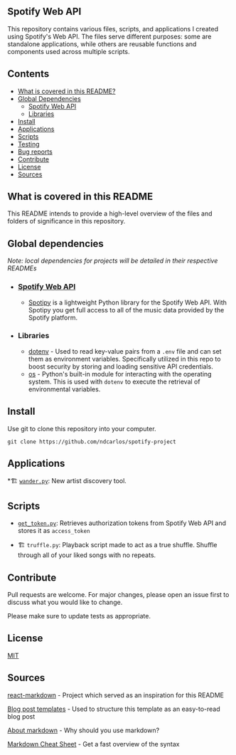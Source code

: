 ## Spotify Web API

This repository contains various files, scripts, and applications I created using Spotify's Web API. The files serve different purposes: some are standalone applications, while others are reusable functions and components used across multiple scripts.

## Contents

*   [What is covered in this README?](#what-is-covered-in-this-README)
*   [Global Dependencies](#getting-started)
    *   [Spotify Web API](#spotify-web-api)
    *   [Libraries](#libraries)
*   [Install](#install)
*   [Applications](#applications)
*   [Scripts](#scripts)
*   [Testing](#testing)
*   [Bug reports](#bug-reports)
*   [Contribute](#contribute)
*   [License](#license)
*   [Sources](#sources)

## What is covered in this README

This README intends to provide a high-level overview of the files and folders of significance in this repository. 

## Global dependencies
_Note: local dependencies for projects will be detailed in their respective READMEs_
   * ### [Spotify Web API](https://developer.spotify.com/documentation/web-api)
      *  [Spotipy](https://spotipy.readthedocs.io/en/2.24.0/) is a lightweight Python library for the Spotify Web API. With Spotipy you get full access to all of the music data provided by the Spotify platform.  
   * ### Libraries
      * [dotenv](https://pypi.org/project/python-dotenv/) - Used to read key-value pairs from a `.env` file and can set them as environment variables. Specifically utilized in this repo to boost security by storing and loading sensitive API credentials.
      * [os](https://docs.python.org/3/library/os.html) - Python's built-in module for interacting with the operating system. This is used with `dotenv` to execute the retrieval of environmental variables.


## Install

Use git to clone this repository into your computer.

```
git clone https://github.com/ndcarlos/spotify-project
```


## Applications

*🏗️ [`wander.py`](https://github.com/ndcarlos/spotify-project/blob/main/wander/README.md): New artist discovery tool.


## Scripts 

* [`get_token.py`](https://github.com/ndcarlos/spotify-project/blob/main/get_token.py): Retrieves authorization tokens from Spotify Web API and stores it as `access_token`


* 🏗️ `truffle.py`: Playback script made to act as a true shuffle. Shuffle through all of your liked songs with no repeats.


## Contribute

Pull requests are welcome. For major changes, please open an issue first to discuss what you would like to change.

Please make sure to update tests as appropriate.

## License
[MIT](https://choosealicense.com/licenses/mit/)

## Sources

[react-markdown][react-markdown] - Project which served as an inspiration for this README

[Blog post templates][blog-post-templates] - Used to structure this template as an easy-to-read blog post

[About markdown][about-markdown] - Why should you use markdown?

[Markdown Cheat Sheet][markdown-cheatsheet] - Get a fast overview of the syntax

[//]: # "Source definitions"
[react-markdown]: https://github.com/remarkjs/react-markdown "React-markdown project"
[blog-post-templates]: https://backlinko.com/hub/content/blog-post-templates "Backlinko blog post templates"
[about-markdown]: https://www.markdownguide.org/getting-started/ "Introduction to markdown"
[markdown-cheatsheet]: https://www.markdownguide.org/cheat-sheet/ "Markdown Cheat Sheet"

